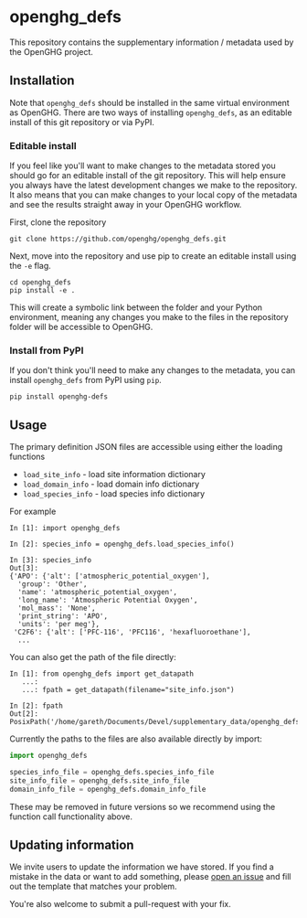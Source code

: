 # openghg_defs

This repository contains the supplementary information / metadata used by the OpenGHG project.

## Installation

Note that `openghg_defs` should be installed in the same virtual environment as OpenGHG.
There are two ways of installing `openghg_defs`, as an editable install of this git repository or via PyPI. 

### Editable install

If you feel like you'll want to make changes to the metadata stored you should go for an editable install of the git repository. This will help ensure you always have the latest development changes we make to the repository. It also
means that you can make changes to your local copy of the metadata and see the results straight away in your
OpenGHG workflow.

First, clone the repository

```console
git clone https://github.com/openghg/openghg_defs.git
```

Next, move into the repository and use pip to create an editable install using the `-e` flag.

```console
cd openghg_defs
pip install -e .
```

This will create a symbolic link between the folder and your Python environment, meaning any changes you make to
the files in the repository folder will be accessible to OpenGHG.

### Install from PyPI

If you don't think you'll need to make any changes to the metadata, you can install `openghg_defs` from PyPI using `pip`.

```console
pip install openghg-defs
```

## Usage

The primary definition JSON files are accessible using either the loading functions

- `load_site_info` - load site information dictionary
- `load_domain_info` - load domain info dictionary
- `load_species_info` - load species info dictionary

For example

```ipython3
In [1]: import openghg_defs

In [2]: species_info = openghg_defs.load_species_info()

In [3]: species_info
Out[3]:
{'APO': {'alt': ['atmospheric_potential_oxygen'],
  'group': 'Other',
  'name': 'atmospheric_potential_oxygen',
  'long_name': 'Atmospheric Potential Oxygen',
  'mol_mass': 'None',
  'print_string': 'APO',
  'units': 'per meg'},
 'C2F6': {'alt': ['PFC-116', 'PFC116', 'hexafluoroethane'],
  ...
 ```

You can also get the path of the file directly:

```ipython3
In [1]: from openghg_defs import get_datapath
   ...:
   ...: fpath = get_datapath(filename="site_info.json")

In [2]: fpath
Out[2]: PosixPath('/home/gareth/Documents/Devel/supplementary_data/openghg_defs/data/site_info.json')
```

Currently the paths to the files are also available directly by import:

```python
import openghg_defs

species_info_file = openghg_defs.species_info_file
site_info_file = openghg_defs.site_info_file
domain_info_file = openghg_defs.domain_info_file
```

These may be removed in future versions so we recommend using the function call functionality above.

## Updating information

We invite users to update the information we have stored. If you find a mistake in the data or want to add something, please
[open an issue](https://github.com/openghg/supplementary_data/issues/new) and fill out the template that matches your
problem.

You're also welcome to submit a pull-request with your fix.